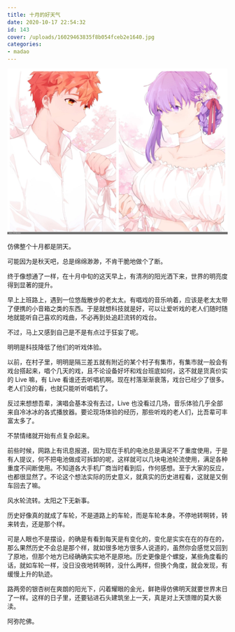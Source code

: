 ```yaml
---
title: 十月的好天气
date: 2020-10-17 22:54:32
id: 143
cover: /uploads/16029463835f8b054fceb2e1640.jpg
categories:
- madao
---
```


![shiro&sakura](/uploads/16029463835f8b054fceb2e1640.jpg)

仿佛整个十月都是阴天。

可能因为是秋天吧，总是绵绵渺渺，不肯干脆地做个了断。

终于像想通了一样，在十月中旬的这天早上，有清冽的阳光洒下来，世界的明亮度得到显著的提升。

早上上班路上，遇到一位悠哉散步的老太太。有唱戏的音乐响着，应该是老太太带了便携的小音箱之类的东西。于是就想科技就是好，可以让爱听戏的老人们随时随地就能听自己喜欢的戏曲，不必再到处追赶流转的戏台。

不过，马上又感到自己是不是有点过于狂妄了呢。

明明是科技降低了他们的听戏体验。

以前，在村子里，明明是隔三差五就有附近的某个村子有集市，有集市就一般会有戏台搭起来，唱个几天的戏，且不论设备好坏和戏台班底如何，这不就是货真价实的 Live 嘛，有 Live 看谁还去听唱机啊。现在村落渐渐衰落，戏台已经少了很多。老人们没的看，也就只能听听唱机了。

反过来想想吾辈，演唱会基本没有去过，Live 也没看过几场，音乐体验几乎全部来自冷冰冰的各式播放器。要论现场体验的经历，那些听戏的老人们，比吾辈可丰富太多了。

不禁情绪就开始有点复杂起来。

前些时候，网路上有讯息报道，因为现在手机的电池总是满足不了重度使用，于是有人提议，何不把电池做成可拆卸的呢，这样就可以几块电池轮流使用，满足各种重度不间断使用。不知道各大手机厂商当时看到后，作何感想。至于大家的反应，也都很显然了。不论这个想法实际的历史意义，就真实的历史进程看，这就是又倒车回去了嘛。

风水轮流转。太阳之下无新事。

历史好像真的就成了车轮，不是道路上的车轮，而是车轮本身。不停地转啊转，转来转去，还是那个样。

可是人眼也不是摆设，的确是有看到每天是有变化的，变化是实实在在的存在的，那么果然历史不会总是那个样，就如很多地方很多人说道的，虽然你会感觉又回到了原地，但那个地方已经确确实实地不是原地。历史更像是个螺旋，某些角度看的话，就如车轮一样，没日没夜地转啊转，没什么两样，但换个角度，就会发现，有缓慢上升的轨迹。

路两旁的银杏树在爽朗的阳光下，闪着耀眼的金光，鲜艳得仿佛明天就要世界末日了一样。这样的日子里，还要钻进石头建筑坐上一天，真是对上天馈赠的莫大亵渎。

阿弥陀佛。
